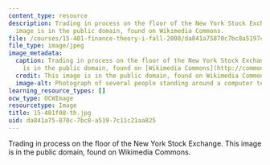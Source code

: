 ```yaml
---
content_type: resource
description: Trading in process on the floor of the New York Stock Exchange. This
  image is in the public domain, found on Wikimedia Commons.
file: /courses/15-401-finance-theory-i-fall-2008/da841a75870c7bc8a5197c11c21aa825_15-401f08-th.jpg
file_type: image/jpeg
image_metadata:
  caption: Trading in process on the floor of the New York Stock Exchange. (This image
    is in the public domain, found on [Wikimedia Commons](http://commons.wikimedia.org/wiki/File:NYSE-floor.jpg).)
  credit: This image is in the public domain, found on Wikimedia Commons.
  image-alt: Photograph of several people standing around a computer terminal.
learning_resource_types: []
ocw_type: OCWImage
resourcetype: Image
title: 15-401f08-th.jpg
uid: da841a75-870c-7bc8-a519-7c11c21aa825
---
```

Trading in process on the floor of the New York Stock Exchange. This image is in the public domain, found on Wikimedia Commons.

